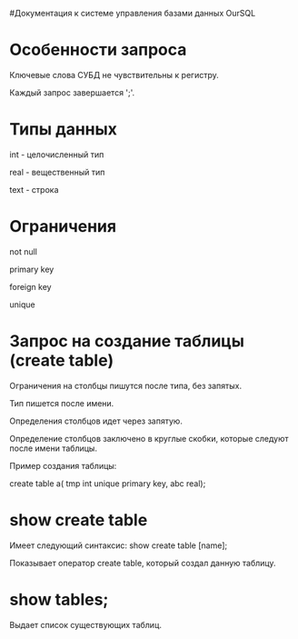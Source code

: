 #Документация к системе управления базами данных OurSQL

# Особенности запроса
Ключевые слова СУБД не чувствительны к регистру.

Каждый запрос завершается ';'.

# Типы данных
int - целочисленный тип

real - вещественный тип

text - строка 


# Ограничения
not null

primary key

foreign key

unique


# Запрос на создание таблицы (create table)
Ограничения на столбцы пишутся после типа, без запятых.

Тип пишется после имени.

Определения столбцов идет через запятую.

Определение столбцов заключено в круглые скобки, которые следуют после имени таблицы.


Пример создания таблицы:

create table a( tmp int unique primary key, abc real);


# show create table

Имеет следующий синтаксис: show create table [name];

Показывает оператор create table, который создал данную таблицу. 


# show tables;

Выдает список существующих таблиц.

